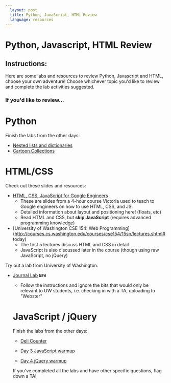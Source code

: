 ```yaml
---
  layout: post
  title: Python, JavaScript, HTML Review
  language: resources
---
```

#  Python, Javascript, HTML Review

##  Instructions:
Here are some labs and resources to review Python, Javascript and HTML, choose your own adventure! Choose whichever topic you'd like to review and complete the lab activities suggested.

###  If you'd like to review...

#  Python
Finish the labs from the other days:

* [Nested lists and dictionaries](https://learn.co/tracks/google-cssi/4-python-intro/python-labs/lab-nested-lists-and-dictionaries)
* [Cartoon Collections](https://github.com/google-cssi/cssi-4-cartoon-collections)

#  HTML/CSS

Check out these slides and resources:
* [HTML, CSS, JavaScript for Google Engineers](https://drive.google.com/a/google.com/file/d/0B4LtxgXdHWjSZkpDbDhsckZOMDA/view)
  * These are slides from a 4-hour course Victoria used to teach to Google engineers on how to use HTML, CSS, and JS.
  * Detailed information about layout and positioning here! (floats, etc)
  * Read HTML and CSS, but **skip JavaScript** (requires advanced programming knowledge)
* [University of Washington CSE 154: Web Programming](http://courses.cs.washington.edu/courses/cse154/15sp/lectures.shtml# today)
  * The first 5 lectures discuss HTML and CSS in detail
  * JavaScript is also discussed later in the course (though using raw JavaScript, no jQuery)

Try out a lab from University of Washington:
* [Journal Lab](http://courses.cs.washington.edu/courses/cse154/15sp/labs/lab2-journal.shtml) **`NEW`**
  * Follow the instructions and ignore the bits that would only be relevant to UW students, i.e. checking in with a TA, uploading to "Webster"

  #  JavaScript / jQuery

  Finish the labs from the other days:

  * [Deli Counter](https://learn.co/tracks/google-cssi/2-javascript-intro/labs/lab-deli-counter)
  * [Day 3 JavaScript warmup](https://github.com/learn-co-curriculum/cssi-3-javascript-warmup)
  
  * [Day 4 jQuery warmup](https://github.com/learn-co-curriculum/cssi-4-jquery-warmup)

  If you've completed all the labs and have other specific questions, flag down a TA!
